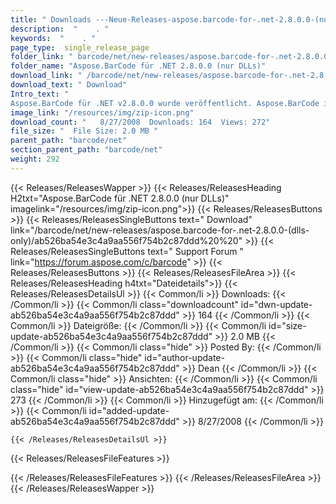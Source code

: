 ```yaml
---
title: " Downloads ---Neue-Releases-aspose.barcode-for-.net-2.8.0.0-(nur-dlls) . "
description:  "    . " 
keywords:  "    . " 
page_type:  single_release_page
folder_link: " barcode/net/new-releases/aspose.barcode-for-.net-2.8.0.0-(dlls-only)/"
folder_name: "Aspose.BarCode für .NET 2.8.0.0 (nur DLLs)"
download_link: " /barcode/net/new-releases/aspose.barcode-for-.net-2.8.0.0-(dlls-only)/ab526ba54e3c4a9aa556f754b2c87ddd"
download_text: " Download"
Intro_text: " 
Aspose.BarCode für .NET v2.8.0.0 wurde veröffentlicht. Aspose.BarCode ist ein All-In..."
image_link: "/resources/img/zip-icon.png"
download_count: "   8/27/2008  Downloads: 164  Views: 272"
file_size: "  File Size: 2.0 MB "
parent_path: "barcode/net"
section_parent_path: "barcode/net"
weight: 292
---
```


{{< Releases/ReleasesWapper >}}
  {{< Releases/ReleasesHeading H2txt="Aspose.BarCode für .NET 2.8.0.0 (nur DLLs)" imagelink="/resources/img/zip-icon.png">}}
  {{< Releases/ReleasesButtons >}}
    {{< Releases/ReleasesSingleButtons text=" Download" link="/barcode/net/new-releases/aspose.barcode-for-.net-2.8.0.0-(dlls-only)/ab526ba54e3c4a9aa556f754b2c87ddd%20%20" >}}
    {{< Releases/ReleasesSingleButtons text=" Support Forum " link="https://forum.aspose.com/c/barcode" >}}
  {{< Releases/ReleasesButtons >}}
  {{< Releases/ReleasesFileArea >}}
    {{< Releases/ReleasesHeading h4txt="Dateidetails">}}
    {{< Releases/ReleasesDetailsUl >}}
            {{< Common/li >}} Downloads: {{< /Common/li >}}
      {{< Common/li class="downloadcount" id="dwn-update-ab526ba54e3c4a9aa556f754b2c87ddd" >}} 164 {{< /Common/li >}}
      {{< Common/li >}} Dateigröße: {{< /Common/li >}}
      {{< Common/li id="size-update-ab526ba54e3c4a9aa556f754b2c87ddd" >}} 2.0 MB {{< /Common/li >}} 
      {{< Common/li  class="hide" >}} Posted By: {{< /Common/li >}} 
      {{< Common/li class="hide" id="author-update-ab526ba54e3c4a9aa556f754b2c87ddd" >}} Dean {{< /Common/li >}}
      {{< Common/li class="hide" >}} Ansichten: {{< /Common/li >}}
      {{< Common/li class="hide" id="view-update-ab526ba54e3c4a9aa556f754b2c87ddd" >}} 273 {{< /Common/li >}}
      {{< Common/li >}} Hinzugefügt am: {{< /Common/li >}}
      {{< Common/li id="added-update-ab526ba54e3c4a9aa556f754b2c87ddd" >}} 8/27/2008 {{< /Common/li >}} 

    {{< /Releases/ReleasesDetailsUl >}}

  {{< Releases/ReleasesFileFeatures >}}
      
  {{< /Releases/ReleasesFileFeatures >}}
 {{< /Releases/ReleasesFileArea >}}
{{< /Releases/ReleasesWapper >}}



